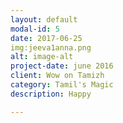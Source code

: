 ```yaml
---
layout: default
modal-id: 5
date: 2017-06-25
img:jeeva1anna.png
alt: image-alt
project-date: june 2016
client: Wow on Tamizh
category: Tamil's Magic
description: Happy 

---
```


